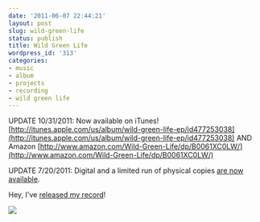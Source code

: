 ```yaml
---
date: '2011-06-07 22:44:21'
layout: post
slug: wild-green-life
status: publish
title: Wild Green Life
wordpress_id: '313'
categories:
- music
- album
- projects
- recording
- wild green life
---
```


UPDATE 10/31/2011: Now available on iTunes! [http://itunes.apple.com/us/album/wild-green-life-ep/id477253038](http://itunes.apple.com/us/album/wild-green-life-ep/id477253038) AND Amazon [http://www.amazon.com/Wild-Green-Life/dp/B0061XC0LW/](http://www.amazon.com/Wild-Green-Life/dp/B0061XC0LW/)

UPDATE 7/20/2011: Digital and a limited run of physical copies [are now available](http://karlshouler.bandcamp.com/).

Hey, I've [released my record](http://www.nightdriverecords.com/)!

![](http://farm7.static.flickr.com/6001/5935414575_40b59eabec.jpg)

